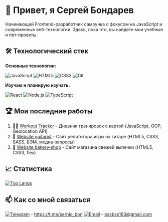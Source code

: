 # 👋 Привет, я Сергей Бондарев 

Начинающий Frontend-разработчик самоучка с фокусом на JavaScript и современные веб-технологии. Здесь, пока что, вы найдете мои учебные и пет-проекты.

## 🛠 Технологический стек

**Основные технологии:**  

![JavaScript](https://img.shields.io/badge/-JavaScript-F7DF1E?logo=javascript&logoColor=black)
![HTML5](https://img.shields.io/badge/-HTML5-E34F26?logo=html5&logoColor=white)
![CSS3](https://img.shields.io/badge/-CSS3-1572B6?logo=css3&logoColor=white)
![Git](https://img.shields.io/badge/-Git-F05032?logo=git&logoColor=white)

**Изучаю и планирую изучать:** 

![React](https://img.shields.io/badge/-React-61DAFB?logo=react&logoColor=black)
![Node.js](https://img.shields.io/badge/-Node.js-339933?logo=node.js&logoColor=white)
![TypeScript](https://img.shields.io/badge/-TypeScript-3178C6?logo=typescript&logoColor=white)

## 🏆 Мои последние работы

1. 🏃‍♂️ [Workout Tracker](https://github.com/SerhioBonderas/workout-diary-app) - Дневник тренировок с картой (JavaScript, OOP, Geolocation API)
2. 🎸 [Website guitarist](https://github.com/SerhioBonderas/website-instructor-of-giutar) - Сайт репититора игры на гитаре (HTML5, CSS3, SASS, БЭМ, медиа-запросы)
3. 🥐 [Website bakery-shop](https://github.com/SerhioBonderas/website-bakery-shop) - Сайт магазина свежей выпечки (HTML5, CSS3, flex)

## 📈 Статистика

[![Top Langs](https://github-readme-stats.vercel.app/api/top-langs/?username=SerhioBonderas&layout=compact&theme=radical)](https://github.com/anuraghazra/github-readme-stats)

## 📫 Как со мной связаться

[![Telegram](https://img.shields.io/badge/-Telegram-26A5E4?logo=telegram&logoColor=white)](https://t.me/serhio_bon) - https://t.me/serhio_bon
[![Email](https://img.shields.io/badge/-Email-D14836?logo=gmail&logoColor=white)](mailto:bssbss163@gmail.com) - bssbss163@gmail.com


